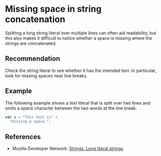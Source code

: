 # Missing space in string concatenation
Splitting a long string literal over multiple lines can often aid readability, but this also makes it difficult to notice whether a space is missing where the strings are concatenated.


## Recommendation
Check the string literal to see whether it has the intended text. In particular, look for missing spaces near line breaks.


## Example
The following example shows a text literal that is split over two lines and omits a space character between the two words at the line break.


```javascript
var s = "This text is" +
  "missing a space.";
```

## References
* Mozilla Developer Network: [Strings: Long literal strings](https://developer.mozilla.org/en-US/docs/Web/JavaScript/Reference/Global_Objects/String#Long_literal_strings).
